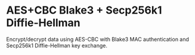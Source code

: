 # AES+CBC Blake3 + Secp256k1 Diffie-Hellman

Encrypt/decrypt data using AES-CBC with Blake3 MAC authentication and Secp256k1
Diffie-Hellman key exchange.
